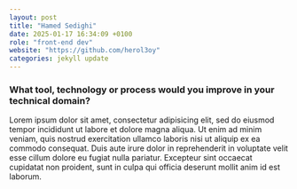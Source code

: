 ```yaml
---
layout: post
title: "Hamed Sedighi"
date: 2025-01-17 16:34:09 +0100
role: "front-end dev"
website: "https://github.com/herol3oy"
categories: jekyll update
---
```


### What tool, technology or process would you improve in your technical domain?

Lorem ipsum dolor sit amet, consectetur adipisicing elit, sed do eiusmod tempor incididunt ut labore et dolore magna aliqua. Ut enim ad minim veniam, quis nostrud exercitation ullamco laboris nisi ut aliquip ex ea commodo consequat. Duis aute irure dolor in reprehenderit in voluptate velit esse cillum dolore eu fugiat nulla pariatur. Excepteur sint occaecat cupidatat non proident, sunt in culpa qui officia deserunt mollit anim id est laborum.
